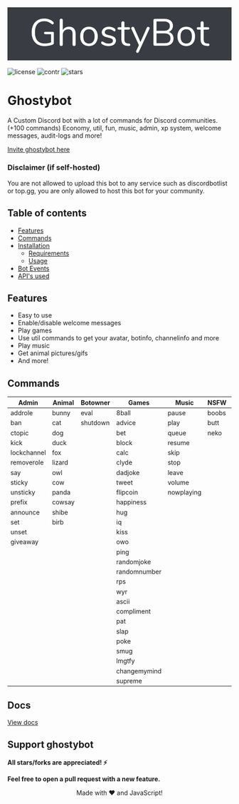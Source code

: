 <a href="https://ghostybot.tk" align="center">
     <img src=".github/Ghostybot-banner.png" alt="banner" />               
</a>

![license](https://img.shields.io/github/license/dev-caspertheghost/ghostybot?style=for-the-badge&color=gr) ![contr](https://img.shields.io/github/contributors/dev-caspertheghost/ghostybot?color=gr&style=for-the-badge) ![stars](https://img.shields.io/github/stars/dev-caspertheghost/ghostybot?style=for-the-badge&color=gr)

# Ghostybot

A Custom Discord bot with a lot of commands for Discord communities. (+100 commands) Economy, util, fun, music, admin, xp system, welcome messages, audit-logs and more!

[Invite ghostybot here](https://discord.com/oauth2/authorize?client_id=632843197600759809&scope=bot&permissions=8)

### Disclaimer (if self-hosted)

You are not allowed to upload this bot to any service such as discordbotlist or top.gg, you are only allowed to host this bot for your community.

## Table of contents

- [Features](#features)
- [Commands](#commands)
- [Installation](docs/INSTALLATION.md)
  - [Requirements](docs/INSTALLATION.md#requirements)
  - [Usage](docs/INSTALLATION.md#usage)
- [Bot Events](/docs/BOT_EVENTS)
- [API's used](/docs/APIS_USED.md)

## Features

- Easy to use
- Enable/disable welcome messages
- Play games
- Use util commands to get your avatar, botinfo, channelinfo and more
- Play music
- Get animal pictures/gifs
- And more!

## Commands

| Admin       | Animal | Botowner | Games        | Music      | NSFW  | util         | Economy   | Levels      |
| ----------- | ------ | -------- | ------------ | ---------- | ----- | ------------ | --------- | ----------- |
| addrole     | bunny  | eval     | 8ball        | pause      | boobs | avatar       | balance   | xp          |
| ban         | cat    | shutdown | advice       | play       | butt  | botinfo      | daily     | leaderboard |
| ctopic      | dog    |          | bet          | queue      | neko  | bugreport    | deposit   | level       |
| kick        | duck   |          | block        | resume     |       | channelinfo  | work      | givepx      |
| lockchannel | fox    |          | calc         | skip       |       | define       | store     |
| removerole  | lizard |          | clyde        | stop       |       | delete       | inventory |
| say         | owl    |          | dadjoke      | leave      |       | dependencies | buy       |
| sticky      | cow    |          | tweet        | volume     |       | emojis       | dice      |
| unsticky    | panda  |          | flipcoin     | nowplaying |       | help         | profile   |
| prefix      | cowsay |          | happiness    |            |       | instagram    |
| announce    | shibe  |          | hug          |            |       | minecraft    |
| set         | birb   |          | iq           |            |       | morse        |
| unset       |        |          | kiss         |            |       | poll         |
| giveaway    |        |          | owo          |            |       | randomcolor  |
|             |        |          | ping         |            |       | roleinfo     |
|             |        |          | randomjoke   |            |       | roles        |
|             |        |          | randomnumber |            |       | serverinfo   |
|             |        |          | rps          |            |       | translate    |
|             |        |          | wyr          |            |       | userinfo     |
|             |        |          | ascii        |            |       | wordclock    |
|             |        |          | compliment   |            |       | uptime       |
|             |        |          | pat          |            |       | github       |
|             |        |          | slap         |            |       | channels     |
|             |        |          | poke         |            |       | suggest      |
|             |        |          | smug         |            |       | bmi          |
|             |        |          | lmgtfy       |            |       | npm          |
|             |        |          | changemymind |            |       | servericon   |
|             |        |          | supreme      |            |       | weather      |

## Docs

[View docs](/docs/README.md)

## Support ghostybot

**All stars/forks are appreciated! ⚡**

**Feel free to open a pull request with a new feature.**


<p align="center">Made with ❤️ and JavaScript!</p>

